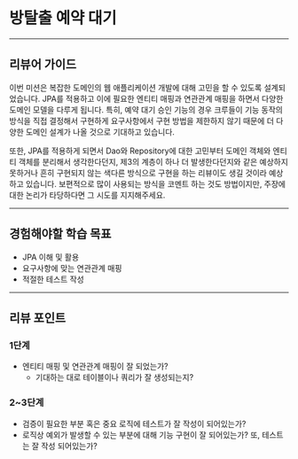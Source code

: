 # 방탈출 예약 대기

---

## 리뷰어 가이드

이번 미션은 복잡한 도메인의 웹 애플리케이션 개발에 대해 고민을 할 수 있도록 설계되었습니다.
JPA를 적용하고 이에 필요한 엔티티 매핑과 연관관계 매핑을 하면서 다양한 도메인 모델을 다루게 됩니다.
특히, 예약 대기 승인 기능의 경우 크루들이 기능 동작의 방식을 직접 결정해서 구현하게 
요구사항에서 구현 방법을 제한하지 않기 때문에 더 다양한 도메인 설계가 나올 것으로 기대하고 있습니다.

또한, JPA를 적용하게 되면서 Dao와 Repository에 대한 고민부터 도메인 객체와 엔티티 객체를 분리해서 생각한다던지, 
제3의 계층이 하나 더 발생한다던지와 같은 예상하지 못하거나 흔히 구현되지 않는 색다른 방식으로 구현을 하는 리뷰이도 생길 것이라 예상하고 있습니다.
보편적으로 많이 사용되는 방식을 코멘트 하는 것도 방법이지만, 주장에 대한 논리가 타당하다면 그 시도를 지지해주세요.

---

## 경험해야할 학습 목표

- JPA 이해 및 활용
- 요구사항에 맞는 연관관계 매핑
- 적절한 테스트 작성

---

## 리뷰 포인트

### 1단계
- 엔티티 매핑 및 연관관계 매핑이 잘 되었는가?
  - 기대하는 대로 테이블이나 쿼리가 잘 생성되는지?

### 2~3단계
- 검증이 필요한 부분 혹은 중요 로직에 테스트가 잘 작성이 되어있는가?
- 로직상 예외가 발생할 수 있는 부분에 대해 기능 구현이 잘 되어있는가? 또, 테스트는 잘 작성 되어있는가?
